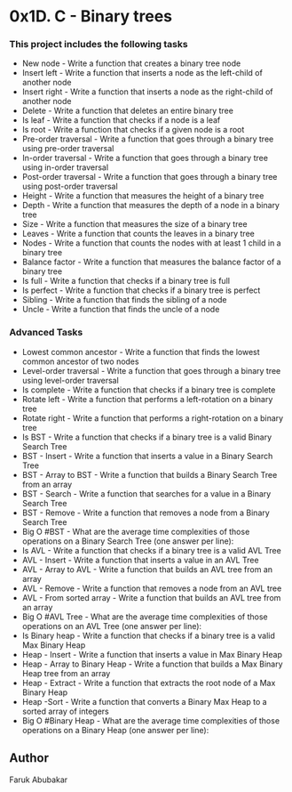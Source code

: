 # 0x1D. C - Binary trees
### This project includes the following tasks

*  New node - Write a function that creates a binary tree node
*  Insert left - Write a function that inserts a node as the left-child of another node
*  Insert right - Write a function that inserts a node as the right-child of another node
*  Delete - Write a function that deletes an entire binary tree
*  Is leaf - Write a function that checks if a node is a leaf
*  Is root - Write a function that checks if a given node is a root
*  Pre-order traversal - Write a function that goes through a binary tree using pre-order traversal
*  In-order traversal - Write a function that goes through a binary tree using in-order traversal
*  Post-order traversal - Write a function that goes through a binary tree using post-order traversal
*  Height - Write a function that measures the height of a binary tree
*  Depth - Write a function that measures the depth of a node in a binary tree
*  Size - Write a function that measures the size of a binary tree
*  Leaves - Write a function that counts the leaves in a binary tree
*  Nodes - Write a function that counts the nodes with at least 1 child in a binary tree
*  Balance factor - Write a function that measures the balance factor of a binary tree
*  Is full - Write a function that checks if a binary tree is full
*  Is perfect - Write a function that checks if a binary tree is perfect
*  Sibling - Write a function that finds the sibling of a node
*  Uncle - Write a function that finds the uncle of a node
### Advanced Tasks
*  Lowest common ancestor - Write a function that finds the lowest common ancestor of two nodes
*  Level-order traversal - Write a function that goes through a binary tree using level-order traversal
*  Is complete - Write a function that checks if a binary tree is complete
*  Rotate left - Write a function that performs a left-rotation on a binary tree
*  Rotate right - Write a function that performs a right-rotation on a binary tree
*  Is BST - Write a function that checks if a binary tree is a valid Binary Search Tree
*  BST - Insert - Write a function that inserts a value in a Binary Search Tree
*  BST - Array to BST - Write a function that builds a Binary Search Tree from an array
*  BST - Search - Write a function that searches for a value in a Binary Search Tree
*  BST - Remove - Write a function that removes a node from a Binary Search Tree
*  Big O #BST - What are the average time complexities of those operations on a Binary Search Tree (one answer per line):
*  Is AVL - Write a function that checks if a binary tree is a valid AVL Tree
*  AVL - Insert - Write a function that inserts a value in an AVL Tree
*  AVL - Array to AVL - Write a function that builds an AVL tree from an array
*  AVL - Remove - Write a function that removes a node from an AVL tree
*  AVL - From sorted array - Write a function that builds an AVL tree from an array
*  Big O #AVL Tree - What are the average time complexities of those operations on an AVL Tree (one answer per line):
*  Is Binary heap - Write a function that checks if a binary tree is a valid Max Binary Heap
*  Heap - Insert - Write a function that inserts a value in Max Binary Heap
*  Heap - Array to Binary Heap - Write a function that builds a Max Binary Heap tree from an array
*  Heap - Extract - Write a function that extracts the root node of a Max Binary Heap
*  Heap -Sort - Write a function that converts a Binary Max Heap to a sorted array of integers
*  Big O #Binary Heap - What are the average time complexities of those operations on a Binary Heap (one answer per line):
## Author
Faruk Abubakar
